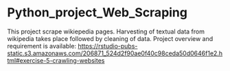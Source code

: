 # Python_project_Web_Scraping

This project scrape wikiepedia pages. Harvesting of textual data from wikipedia takes place followed by cleaning of data. Project overview
and requirement is available: 
https://rstudio-pubs-static.s3.amazonaws.com/206871_524d2f90ae0f40c98ceda50d0646f1e2.html#exercise-5-crawling-websites
